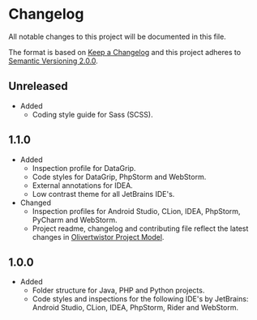 # Changelog
All notable changes to this project will be documented in this file.

The format is based on [Keep a Changelog](https://keepachangelog.com/en/1.0.0/ ) and this project adheres to [Semantic Versioning 2.0.0](https://semver.org/).

## Unreleased

*   Added
    *   Coding style guide for Sass (SCSS).

## 1.1.0

*   Added
    *   Inspection profile for DataGrip.
    *   Code styles for DataGrip, PhpStorm and WebStorm.
    *   External annotations for IDEA.
    *   Low contrast theme for all JetBrains IDE's.
*   Changed
    *   Inspection profiles for Android Studio, CLion, IDEA, PhpStorm, PyCharm and WebStorm.
    *   Project readme, changelog and contributing file reflect the latest changes in [Olivertwistor Project Model](https://github.com/olivertwistor/olivertwistor-project-model).

## 1.0.0

* Added
    * Folder structure for Java, PHP and Python projects.
    * Code styles and inspections for the following IDE's by JetBrains: Android Studio, CLion, IDEA, PhpStorm, Rider and WebStorm.
